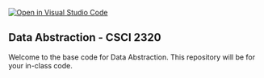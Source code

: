 [![Open in Visual Studio Code](https://classroom.github.com/assets/open-in-vscode-718a45dd9cf7e7f842a935f5ebbe5719a5e09af4491e668f4dbf3b35d5cca122.svg)](https://classroom.github.com/online_ide?assignment_repo_id=11614513&assignment_repo_type=AssignmentRepo)
## Data Abstraction - CSCI 2320

Welcome to the base code for Data Abstraction. This repository will be for your in-class code.